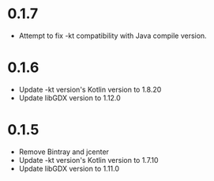 # 0.1.7
* Attempt to fix -kt compatibility with Java compile version.

# 0.1.6
* Update -kt version's Kotlin version to 1.8.20
* Update libGDX version to 1.12.0

# 0.1.5
 * Remove Bintray and jcenter
 * Update -kt version's Kotlin version to 1.7.10
 * Update libGDX version to 1.11.0